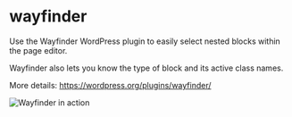 # wayfinder
Use the Wayfinder WordPress plugin to easily select nested blocks within the page editor. 

Wayfinder also lets you know the type of block and its active class names.

More details: https://wordpress.org/plugins/wayfinder/
&nbsp;
&nbsp;

![Wayfinder in action](https://ps.w.org/wayfinder/assets/screenshot-1.gif)
